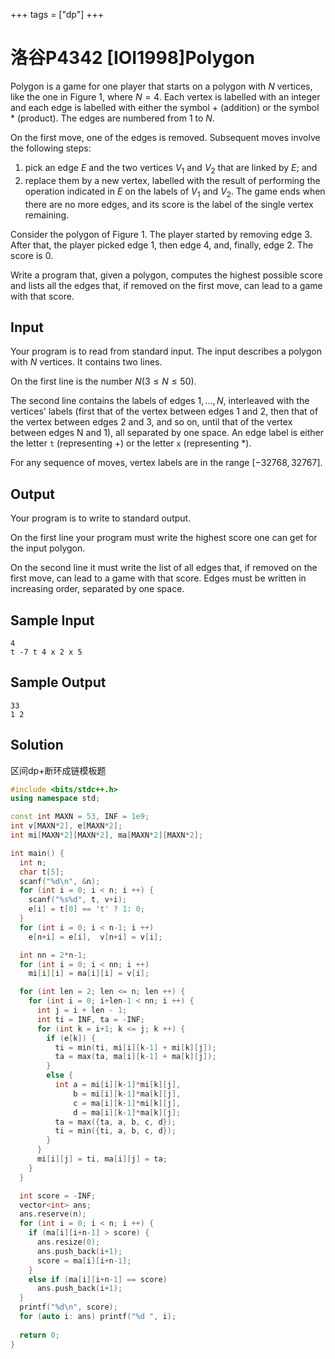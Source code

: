 +++
tags = ["dp"]
+++

# 洛谷P4342 [IOI1998]Polygon

Polygon is a game for one player that starts on a polygon with $N$ vertices, like the one in Figure 1, where $N=4$. Each vertex is labelled with an integer and each edge is labelled with either the symbol + (addition) or the symbol * (product). The edges are numbered from $1$ to $N$.

On the first move, one of the edges is removed. Subsequent moves involve the following steps:

1. pick an edge $E$ and the two vertices $V_1$ and $V_2$ that are linked by $E$; and
2. replace them by a new vertex, labelled with the result of performing the operation indicated in $E$ on the labels of $V_1$ and $V_2$. The game ends when there are no more edges, and its score is the label of the single vertex remaining.

Consider the polygon of Figure 1. The player started by removing edge 3. After that, the player picked edge 1, then edge 4, and, finally, edge 2. The score is 0.

Write a program that, given a polygon, computes the highest possible score and lists all the edges that, if removed on the first move, can lead to a game with that score.

## Input

Your program is to read from standard input. The input describes a polygon with $N$ vertices. It contains two lines.

On the first line is the number $N(3 \le N \le 50)$.

The second line contains the labels of edges $1, \dots, N$, interleaved with the vertices' labels (first that of the vertex between edges 1 and 2, then that of the vertex between edges 2 and 3, and so on, until that of the vertex between edges N and 1), all separated by one space. An edge label is either the letter `t` (representing +) or the letter `x` (representing *).

For any sequence of moves, vertex labels are in the range $[-32768,32767]$.

## Output

Your program is to write to standard output.

On the first line your program must write the highest score one can get for the input polygon.

On the second line it must write the list of all edges that, if removed on the first move, can lead to a game with that score. Edges must be written in increasing order, separated by one space.

## Sample Input

```
4
t -7 t 4 x 2 x 5
```

## Sample Output

```
33
1 2
```

## Solution

区间dp+断环成链模板题

```c++
#include <bits/stdc++.h>
using namespace std;

const int MAXN = 53, INF = 1e9;
int v[MAXN*2], e[MAXN*2];
int mi[MAXN*2][MAXN*2], ma[MAXN*2][MAXN*2];

int main() {
  int n;
  char t[5];
  scanf("%d\n", &n);
  for (int i = 0; i < n; i ++) {
    scanf("%s%d", t, v+i);
    e[i] = t[0] == 't' ? 1: 0;
  }
  for (int i = 0; i < n-1; i ++)
    e[n+i] = e[i],  v[n+i] = v[i];

  int nn = 2*n-1;
  for (int i = 0; i < nn; i ++)
    mi[i][i] = ma[i][i] = v[i];

  for (int len = 2; len <= n; len ++) {
    for (int i = 0; i+len-1 < nn; i ++) {
      int j = i + len - 1;
      int ti = INF, ta = -INF;
      for (int k = i+1; k <= j; k ++) {
        if (e[k]) {
          ti = min(ti, mi[i][k-1] + mi[k][j]);
          ta = max(ta, ma[i][k-1] + ma[k][j]);
        }
        else {
          int a = mi[i][k-1]*mi[k][j],
              b = mi[i][k-1]*ma[k][j],
              c = ma[i][k-1]*mi[k][j],
              d = ma[i][k-1]*ma[k][j];
          ta = max({ta, a, b, c, d});
          ti = min({ti, a, b, c, d});
        }
      }
      mi[i][j] = ti, ma[i][j] = ta;
    }
  }

  int score = -INF;
  vector<int> ans;
  ans.reserve(n);
  for (int i = 0; i < n; i ++) {
    if (ma[i][i+n-1] > score) {
      ans.resize(0);
      ans.push_back(i+1);
      score = ma[i][i+n-1];
    }
    else if (ma[i][i+n-1] == score)
      ans.push_back(i+1);
  }
  printf("%d\n", score);
  for (auto i: ans) printf("%d ", i);
    
  return 0;
}
```
